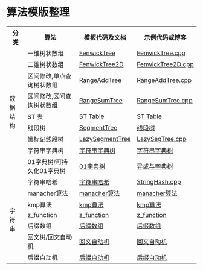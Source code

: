 # 算法模版整理

<table>
	<tr>
        <th>分类</th>
        <th>算法</th>
        <th>模板代码及文档</th>
        <th>示例代码或博客</th>
    </tr>
    <tr>
        <td rowspan="9">数据结构</td>
        <td>一维树状数组</td>
        <td><a href="./data_structure/FenwickTree.md">FenwickTree</a></td>
        <td><a href="./data_structure/FenwickTree.cpp">FenwickTree.cpp</a></td>
    </tr>
    <tr>
        <td>二维树状数组</td>
        <td><a href="./data_structure/FenwickTree2D.md">FenwickTree2D</a></td>
        <td><a href="./data_structure/FenwickTree2D.cpp">FenwickTree2D.cpp</a></td>
    </tr>
    <tr>
        <td>区间修改,单点查询树状数组</td>
        <td><a href="./data_structure/RangeAddTree.md">RangeAddTree</a></td>
        <td><a href="./data_structure/RangeAddTree.cpp">RangeAddTree.cpp</a></td>
    </tr>
    <tr>
        <td>区间修改,区间查询树状数组</td>
        <td><a href="./data_structure/RangeSumTree.md">RangeSumTree</a></td>
        <td><a href="./data_structure/RangeSumTree.cpp">RangeSumTree.cpp</a></td>
    </tr>
    <tr>
        <td>ST 表</td>
        <td><a href="./data_structure/STTable.md">ST Table</a></td>
        <td><a href="https://king-yyf.github.io/2021/05/st_table/">ST Table</a></td>
    </tr>
    <tr>
        <td>线段树</td>
        <td><a href="./data_structure/SegmentTree.md">SegmentTree</a></td>
        <td><a href="./data_structure/SegmentTree.cpp">线段树</a></td>
    </tr>
    <tr>
        <td>懒标记线段树</td>
        <td><a href="./data_structure/LazySegTree.md">LazySegmentTree</a></td>
        <td><a href="./data_structure/LazySegTree.cpp">LazySegTree.cpp</a></td>
    </tr>
    <tr>
        <td>字符串字典树</td>
        <td><a href="./data_structure/StringTrie.md">字符串字典树</a></td>
        <td><a href="https://king-yyf.github.io/2022/04/string/">字符串字典树</a></td>
    </tr>
    <tr>
        <td>01字典树/可持久化01字典树</td>
        <td><a href="./data_structure/XORTrie.md">01字典树</a></td>
        <td><a href="https://king-yyf.github.io/2021/04/xor_trie/">异或与字典树</a></td>
    </tr>
    <tr>
        <td rowspan="9">字符串</td>
        <td>字符串哈希</td>
        <td><a href="./data_structure/StringHash.md">字符串哈希</a></td>
        <td><a href="./data_structure/StringHash.cpp">StringHash.cpp</a></td>
    </tr>
    <tr>
        <td>manacher算法</td>
        <td><a href="./data_structure/string.md">manacher算法</a></td>
        <td><a href="https://king-yyf.github.io/2022/04/string/">manacher算法</a></td>
    </tr>
    <tr>
        <td>kmp算法</td>
        <td><a href="./data_structure/string.md">kmp算法</a></td>
        <td><a href="https://king-yyf.github.io/2022/04/string/">kmp算法</a></td>
    </tr>
     <tr>
        <td>z_function</td>
        <td><a href="./data_structure/string.md">z_function</a></td>
        <td><a href="https://king-yyf.github.io/2022/04/string/">z_function</a></td>
    </tr>
    <tr>
        <td>后缀数组</td>
        <td><a href="./data_structure/string.md">后缀数组</a></td>
        <td><a href="https://king-yyf.github.io/2022/04/string/">后缀数组</a></td>
    </tr>
    <tr>
        <td>回文树/回文自动机</td>
        <td><a href="./data_structure/string.md">回文自动机</a></td>
        <td><a href="https://king-yyf.github.io/2022/04/string/">回文自动机</a></td>
    </tr>
    <tr>
        <td>后缀自动机</td>
        <td><a href="./data_structure/string.md">后缀自动机</a></td>
        <td><a href="https://king-yyf.github.io/2022/04/string/">后缀自动机</a></td>
    </tr>

</table>
